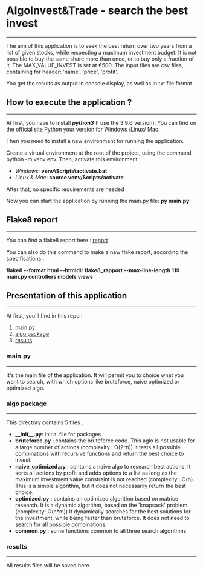 # AlgoInvest&Trade - search the best invest
***
The aim of this application is to seek the best return over two years from a list of given stocks,
while respecting a maximum investment budget. It is not possible to buy the same share more than once, 
or to buy only a fraction of it.
The MAX_VALUE_INVEST is set at €500. 
The input files are csv files, containing for header: 'name', 'price', 'profit'.

You get the results as output in console display, as well as in txt file format.


## How to execute the application ?
***
At first, you have to install ___python3___ (I use the 3.9.6 version). 
You can find on the official site 
[Python](https://www.python.org/downloads/) your version for 
Windows /Linux/ Mac.

Then you need to install a new environment for running the application.

Create a virtual environment at the root of the project, using the command
python -m venv env. Then, activate this environment : 

- _Windows_: __venv\Scripts\activate.bat__
- _Linux_ & _Mac_: __source venv/Scripts/activate__

After that, no specific requirements are needed

Now you can start the application by running the main.py file: __py main.py__

## Flake8 report
***

You can find a flake8 report here : 
[report](https://github.com/maticha84/oc_p7_repo/tree/master/flake8_report)

You can also do this command to make a new flake report, according the 
specifications : 

__flake8 --format html --htmldir flake8_rapport 
--max-line-length 119 main.py controllers models views__

## Presentation of this application
***

At first, you'll find in this repo : 

1. [main.py](#main.py) 
2. [algo package](#algo-package)
3. [results](#results)

### main.py
***

It's the main file of the application. It will permit you to choice what you want to search, with which 
options like bruteforce, naive optimized or optimized algo. 

### algo package
***

This directory contains 5 files : 

- **\_\_init\_\_.py**: initial file for packages
- **bruteforce.py** : contains the bruteforce code. This aglo is not usable for a large number of actions 
(complexity : O(2^n)) It tests all possible combinations with recursive functions and return the best choice 
to invest.
- **naive_optimized.py** : contains a naive algo to research best actions. It sorts all actions by profit 
and adds options to a list as long as the maximum investment value constraint is not reached (complexity : 
O(n). This is a simple algorithm, but it does not necessarily return the best choice.
- **optimized.py** : contains an optimized algorithm based on matrice research. It is a dynamic algorithm, 
based on the 'knapsack' problem. (complexity: O(n*m)) It dynamically searches for the best solutions for the investment,
while being faster than bruteforce. It does not need to search for all possible combinations. 
- **common.py** : some functions common to all three search algorithms

### results
***

All results files will be saved here.

